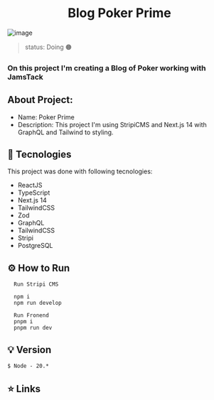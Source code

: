 <h1 align="center">Blog Poker Prime</h1>

![image](https://github.com/feelipesantana/blog-jamstack-app/assets/130864526/4ac5cf7a-8718-4d84-b6e9-8ce83a298b29)



> status: Doing 🟠

### On this project I'm creating a Blog of Poker working with JamsTack

## About Project: 

+ Name: Poker Prime
+ Description: This project  I'm using StripiCMS and Next.js 14 with GraphQL and Tailwind to styling.
  
## 🚀 Tecnologies
This project was done with following tecnologies:
- ReactJS
- TypeScript
- Next.js 14
- TailwindCSS
- Zod
- GraphQL
- TailwindCSS
- Stripi
- PostgreSQL


## ⚙️ How to Run
```
  Run Stripi CMS

  npm i
  npm run develop

  Run Fronend
  pnpm i
  pnpm run dev

```

## 💡 Version 

```
$ Node - 20.*

```

## ⭐ Links 

```

```
